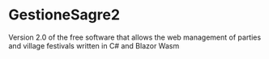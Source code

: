 # GestioneSagre2
Version 2.0 of the free software that allows the web management of parties and village festivals written in C# and Blazor Wasm

